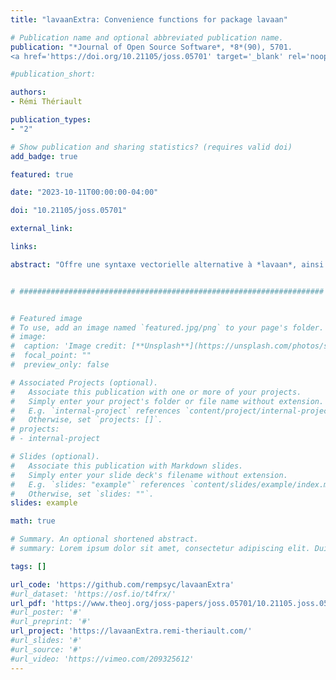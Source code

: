 ```yaml
---
title: "lavaanExtra: Convenience functions for package lavaan"

# Publication name and optional abbreviated publication name.
publication: "*Journal of Open Source Software*, *8*(90), 5701. 
<a href='https://doi.org/10.21105/joss.05701' target='_blank' rel='noopener noreferrer'>doi.org/10.21105/joss.05701</a>"

#publication_short: 

authors:
- Rémi Thériault

publication_types:
- "2"

# Show publication and sharing statistics? (requires valid doi)
add_badge: true

featured: true

date: "2023-10-11T00:00:00-04:00"

doi: "10.21105/joss.05701"

external_link: 

links: 

abstract: "Offre une syntaxe vectorielle alternative à *lavaan*, ainsi que d'autres fonctions pratiques telles que nommer les chemins et automatiquement définir des liens indirects. Offre également un formatage pratique optimisé pour un workflow de publication et de partage de scripts."


# ####################################################################


# Featured image
# To use, add an image named `featured.jpg/png` to your page's folder. 
# image:
#  caption: 'Image credit: [**Unsplash**](https://unsplash.com/photos/s9CC2SKySJM)'
#  focal_point: ""
#  preview_only: false

# Associated Projects (optional).
#   Associate this publication with one or more of your projects.
#   Simply enter your project's folder or file name without extension.
#   E.g. `internal-project` references `content/project/internal-project/index.md`.
#   Otherwise, set `projects: []`.
# projects:
# - internal-project

# Slides (optional).
#   Associate this publication with Markdown slides.
#   Simply enter your slide deck's filename without extension.
#   E.g. `slides: "example"` references `content/slides/example/index.md`.
#   Otherwise, set `slides: ""`.
slides: example

math: true

# Summary. An optional shortened abstract.
# summary: Lorem ipsum dolor sit amet, consectetur adipiscing elit. Duis posuere tellus ac convallis placerat. Proin tincidunt magna sed ex sollicitudin condimentum.

tags: []

url_code: 'https://github.com/rempsyc/lavaanExtra'
#url_dataset: 'https://osf.io/t4frx/'
url_pdf: 'https://www.theoj.org/joss-papers/joss.05701/10.21105.joss.05701.pdf'
#url_poster: '#'
#url_preprint: '#'
url_project: 'https://lavaanExtra.remi-theriault.com/'
#url_slides: '#'
#url_source: '#'
#url_video: 'https://vimeo.com/209325612'
---
```

